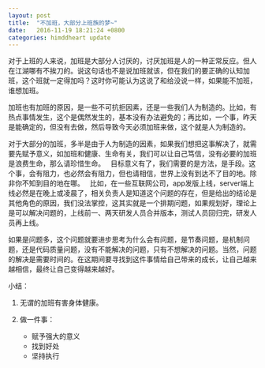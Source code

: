 ```yaml
---
layout: post
title:  "不加班，大部分上班族的梦~"
date:   2016-11-19 18:21:24 +0800
categories: himddheart update
--- 
```


对于上班的人来说，加班是大部分人讨厌的，讨厌加班是人的一种正常反应。但人在江湖哪有不挨刀的。说这句话也不是说加班就该，但在我们的要正确的认知加班，这个班就一定得加吗？这时你可能认为这说了和给没说一样，如果能不加班，谁想加班。

加班也有加班的原因，是一些不可抗拒因素，还是一些我们人为制造的。比如，有热点事情发生，这个是偶然发生的，基本没有办法避免的；再比如，一个事，昨天是能确定的，但没有去做，然后导致今天必须加班来做，这个就是人为制造的。

对于大部分的加班，多半是由于人为制造的因素，如果我们想把这事解决了，就需要先赋予意义，如加班和健康、生命有关，我们可以让自己笃信，没有必要的加班是浪费生命，那么请珍惜生命。
 
目标意义有了，我们需要的是方法，是手段。这个事，会有阻力，也必然会有阻力，但也请相信，世界上没有到达不了目的地。除非你不知到目的地在哪。 
 
比如，在一些互联网公司，app发版上线，server端上线必然是在晚上或凌晨了，相关负责人是知道这个问题的存在，但是给出的结论是其他角色的原因，我们没法掌控，这其实就是一个排期问题，如果规划好，理论上是可以解决问题的，上线前一、两天研发人员合并版本，测试人员回归完，研发人员再上线。

如果是问题多，这个问题就要进步思考为什么会有问题，是节奏问题，是机制问题，还是代码质量问题，没有不能解决的问题，只有不想解决的问题。当然，问题的解决是需要时间的。在这期间要寻找到这件事情给自己带来的成长，让自己越来越相信，最终让自己变得越来越好。

小结：

1. 无谓的加班有害身体健康。

2. 做一件事：

	- 赋予强大的意义
	- 找到好处
	- 坚持执行


